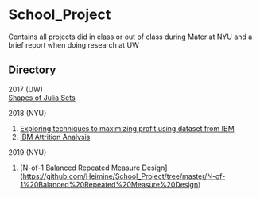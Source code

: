 # School_Project
Contains all projects did in class or out of class during Mater at NYU and a brief report when doing research at UW

## Directory
2017 (UW)  
[Shapes of Julia Sets](https://github.com/Heimine/School_Project/tree/master/Shapes%20of%20Julia%20sets)

2018 (NYU)
1. [Exploring techniques to maximizing profit using dataset from IBM](https://github.com/Heimine/School_Project/tree/master/Exploring%20techniques%20to%20maximizing%20profit%20using%20dataset%20from%20IBM)  
2. [IBM Attrition Analysis](https://github.com/Heimine/School_Project/tree/master/IBM%20Attrition%20Analysis)

2019 (NYU)
1. [N-of-1 Balanced Repeated Measure Design] 
(https://github.com/Heimine/School_Project/tree/master/N-of-1%20Balanced%20Repeated%20Measure%20Design)
